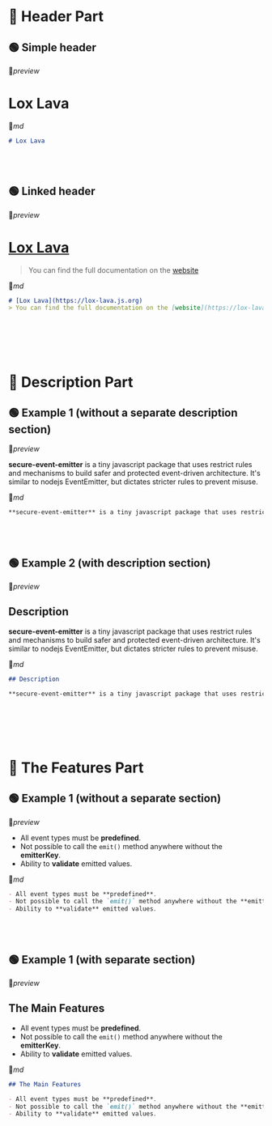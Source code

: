 
# 🔘 Header Part

## 🟢 Simple header

🔸*preview*

# Lox Lava


🔹*md*


```md
# Lox Lava
```

<br/>
<br/>

## 🟢 Linked header


🔸*preview*

# [Lox Lava](https://lox-lava.js.org)
> You can find the full documentation on the [website](https://lox-lava.js.org)  


🔹*md*

```md
# [Lox Lava](https://lox-lava.js.org)
> You can find the full documentation on the [website](https://lox-lava.js.org)
```













<br/>
<br/>
<br/>
<br/>

# 🔘 Description Part

## 🟢 Example 1 (without a separate description section)

🔸*preview*

**secure-event-emitter** is a tiny javascript package that uses restrict rules and mechanisms to build safer and protected event-driven architecture. It's similar to nodejs EventEmitter, but dictates stricter rules to prevent misuse.

🔹*md*

```md
**secure-event-emitter** is a tiny javascript package that uses restrict rules and mechanisms to build safer and protected event-driven architecture. It's similar to nodejs EventEmitter, but dictates stricter rules to prevent misuse.
```

<br/>
<br/>

## 🟢 Example 2 (with description section)

🔸*preview*
## Description

**secure-event-emitter** is a tiny javascript package that uses restrict rules and mechanisms to build safer and protected event-driven architecture. It's similar to nodejs EventEmitter, but dictates stricter rules to prevent misuse.

🔹*md*

```md
## Description

**secure-event-emitter** is a tiny javascript package that uses restrict rules and mechanisms to build safer and protected event-driven architecture. It's similar to nodejs EventEmitter, but dictates stricter rules to prevent misuse.
```









<br/>
<br/>
<br/>
<br/>

# 🔘 The Features Part

## 🟢 Example 1 (without a separate section)

🔸*preview*

- All event types must be **predefined**․
- Not possible to call the `emit()` method anywhere without the **emitterKey**.
- Ability to **validate** emitted values․

🔹*md*

```md
- All event types must be **predefined**․
- Not possible to call the `emit()` method anywhere without the **emitterKey**.
- Ability to **validate** emitted values․
```

<br/>
<br/>

## 🟢 Example 1 (with separate section)

🔸*preview*

## The Main Features

- All event types must be **predefined**․
- Not possible to call the `emit()` method anywhere without the **emitterKey**.
- Ability to **validate** emitted values․

🔹*md*

```md
## The Main Features

- All event types must be **predefined**․
- Not possible to call the `emit()` method anywhere without the **emitterKey**.
- Ability to **validate** emitted values․
```


<br/>
<br/>
<br/>
<br/>